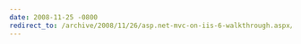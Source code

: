 ```yaml
---
date: 2008-11-25 -0800
redirect_to: /archive/2008/11/26/asp.net-mvc-on-iis-6-walkthrough.aspx/
---
```

